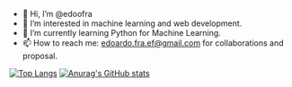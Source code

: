 - 👋 Hi, I’m @edoofra
- 👀 I’m interested in machine learning and web development.
- 🌱 I’m currently learning Python for Machine Learning.
- 📫 How to reach me: edoardo.fra.ef@gmail.com for collaborations and proposal.

[![Top Langs](https://github-readme-stats.vercel.app/api/top-langs/?username=edoofra&layout=compact&theme=tokyonight)](https://github.com/anuraghazra/github-readme-stats)
[![Anurag's GitHub stats](https://github-readme-stats.vercel.app/api?username=edoofra&count_private=true&hide=stars&show_icons=true&theme=tokyonight)](https://github.com/anuraghazra/github-readme-stats)

